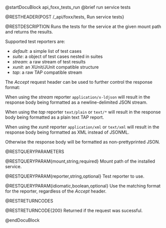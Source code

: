 @startDocuBlock api_foxx_tests_run
@brief run service tests

@RESTHEADER{POST /_api/foxx/tests, Run service tests}

@RESTDESCRIPTION
Runs the tests for the service at the given mount path and returns the results.

Supported test reporters are:

- *default*: a simple list of test cases
- *suite*: a object of test cases nested in suites
- *stream*: a raw stream of test results
- *xunit*: an XUnit/JUnit compatible structure
- *tap*: a raw TAP compatible stream

The *Accept* request header can be used to further control the response format:

When using the *stream* reporter `application/x-ldjson` will result
in the response body being formatted as a newline-delimited JSON stream.

When using the *tap* reporter `text/plain` or `text/*` will result
in the response body being formatted as a plain text TAP report.

When using the *xunit* reporter `application/xml` or `text/xml` will result
in the response body being formatted as XML instead of JSONML.

Otherwise the response body will be formatted as non-prettyprinted JSON.

@RESTQUERYPARAMETERS

@RESTQUERYPARAM{mount,string,required}
Mount path of the installed service.

@RESTQUERYPARAM{reporter,string,optional}
Test reporter to use.

@RESTQUERYPARAM{idiomatic,boolean,optional}
Use the matching format for the reporter, regardless of the *Accept* header.

@RESTRETURNCODES

@RESTRETURNCODE{200}
Returned if the request was sucessful.

@endDocuBlock
